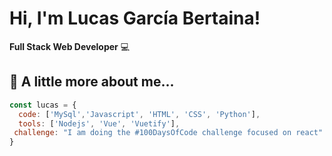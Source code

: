 # Hi, I'm Lucas García Bertaina!

**Full Stack Web Developer** :computer:

## :bust_in_silhouette: A little more about me...
```javascript
const lucas = {
  code: ['MySql','Javascript', 'HTML', 'CSS', 'Python'],
  tools: ['Nodejs', 'Vue', 'Vuetify'],
 challenge: "I am doing the #100DaysOfCode challenge focused on react"
}
```
